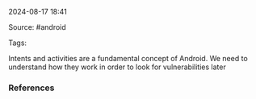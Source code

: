 
2024-08-17 18:41

Source: #android 

Tags: 

Intents and activities are a fundamental concept of Android. We need to understand how they work in order to look for vulnerabilities later








### References
